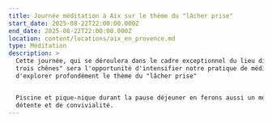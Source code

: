 ```yaml
---
title: Journée méditation à Aix sur le thème du "lâcher prise"
start_date: 2025-08-22T22:00:00.000Z
end_date: 2025-08-22T22:00:00.000Z
location: content/locations/aix_en_provence.md
type: Méditation
description: >
  Cette journée, qui se déroulera dans le cadre exceptionnel du lieu dit "les
  trois chênes" sera l'opportunité d'intensifier notre pratique de méditation et
  d'explorer profondément le thème du "lâcher prise"


  Piscine et pique-nique durant la pause déjeuner en ferons aussi un moment de
  détente et de convivialité.
---
```


